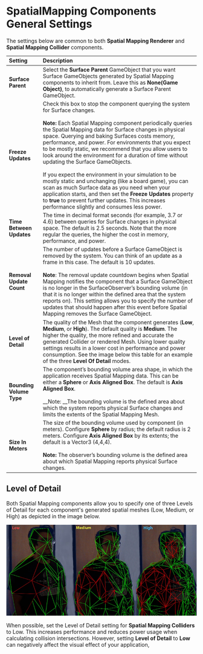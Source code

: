 # SpatialMapping Components General Settings

The settings below are common to both __Spatial Mapping Renderer__ and __Spatial Mapping Collider__ components.

| __Setting__| __Description__ |
|:---|:---| 
| __Surface Parent__| Select the __Surface Parent__ GameObject that you want Surface GameObjects generated by Spatial Mapping components to inherit from. Leave this as __None(Game Object)__, to automatically generate a Surface Parent GameObject. |
| __Freeze Updates__| Check this box to stop the component querying the system for Surface changes. <br/><br/>__Note:__ Each Spatial Mapping component periodically queries the Spatial Mapping data for Surface changes in physical space. Querying and baking Surfaces costs memory, performance, and power. For environments that you expect to be mostly static, we recommend that you allow users to look around the environment for a duration of time without updating the Surface GameObjects. <br/><br/>If you expect the environment in your simulation to be mostly static and unchanging (like a board game), you can scan as much Surface data as you need when your application starts, and then set the __Freeze Updates__ property to __true__ to prevent further updates. This increases performance slightly and consumes less power.|
| __Time Between Updates__| The time in decimal format seconds (for example,  3.7 or 4.6) between queries for Surface changes in physical space. The default is 2.5 seconds. Note that the more regular the queries, the higher the cost in memory, performance, and power. |
| __Removal Update Count__| The number of updates before a Surface GameObject is removed by the system. You can think of an update as a frame in this case. The default is 10 updates.<br/><br/>__Note__: The removal update countdown begins when Spatial Mapping notifies the component that a Surface GameObject is no longer in the SurfaceObserver’s bounding volume (in that it is no longer within the defined area that the system reports on). This setting allows you to specify the number of updates that should happen after this event before Spatial Mapping removes the Surface GameObject. |
| __Level of Detail__| The quality of the Mesh that the component generates (__Low__, __Medium__, or __High__). The default quality is __Medium__. The higher the quality, the more refined and accurate the generated Collider or rendered Mesh. Using lower quality settings results in a lower cost in performance and power consumption. See the image below this table for an example of the three __Level Of Detail__ modes. |
| __Bounding Volume Type__| The component’s bounding volume area shape, in which the application receives Spatial Mapping data. This can be either a __Sphere__ or __Axis Aligned Box__. The default is __Axis Aligned Box__.<br/><br/>__Note: __The bounding volume is the defined area about which the system reports physical Surface changes and limits the extents of the Spatial Mapping Mesh.|
| __Size In Meters__| The size of the bounding volume used by component (in meters). Configure __Sphere__ by radius; the default radius is 2 meters. Configure __Axis Aligned Box__ by its extents; the default is a Vector3 (4,4,4). <br/><br/>__Note:__ The observer’s bounding volume is the defined area about which Spatial Mapping reports physical Surface changes. |

## Level of Detail

Both Spatial Mapping components allow you to specify one of three Levels of Detail for each component's generated spatial meshes (Low, Medium, or High) as depicted in the image below.

![The three Level Of Detail modes for Spatial Mapping meshes](../uploads/Main/spatialmapping_lod.jpg)

When possible, set the Level of Detail setting for __Spatial Mapping Colliders__ to Low. This increases performance and reduces power usage when calculating collision intersections. However, setting __Level of Detail__ to __Low__ can negatively affect the visual effect of your application, 
